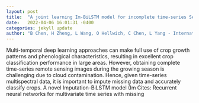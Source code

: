 ```yaml
---
layout: post
title:  "A joint learning Im-BiLSTM model for incomplete time-series Sentinel-2A data imputation and crop classification"
date:   2022-04-06 16:01:31 -0400
categories: jekyll update
author: "B Chen, H Zheng, L Wang, O Hellwich, C Chen, L Yang - International Journal of , 2022"
---
```

Multi-temporal deep learning approaches can make full use of crop growth patterns and phenological characteristics, resulting in excellent crop classification performance in large areas. However, obtaining complete time-series remote sensing images during the growing season is challenging due to cloud contamination. Hence, given time-series multispectral data, it is important to impute missing data and accurately classify crops. A novel Imputation-BiLSTM model (Im Cites: Recurrent neural networks for multivariate time series with missing